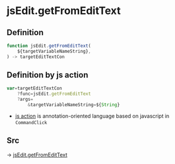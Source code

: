 # jsEdit.getFromEditText

## Definition

```js.js
function jsEdit.getFromEditText(
	${targetVariableNameString},
) -> targetEditTextCon
```


## Definition by js action

```js.js
var=targetEditTextCon
	?func=jsEdit.getFromEditText
	?args=
		&targetVariableNameString=${String}
```

- [js action](#) is annotation-oriented language based on javascript in `CommandClick`

## Src

-> [jsEdit.getFromEditText](https://github.com/puutaro/CommandClick/blob/master/app/src/main/java/com/puutaro/commandclick/fragment_lib/terminal_fragment/js_interface/edit/JsEdit.kt#L62)


